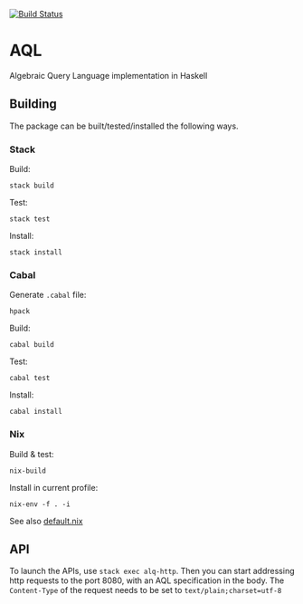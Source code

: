 [![Build Status](https://travis-ci.com/statebox/aql.svg?branch=master&token=Ljpteop2x6Z8X4NsFyyn)](https://travis-ci.com/statebox/aql)

# AQL

Algebraic Query Language implementation in Haskell

## Building

The package can be built/tested/installed the following ways.

### Stack

Build:

`stack build`

Test:

`stack test`

Install:

`stack install`

### Cabal

Generate `.cabal` file:

`hpack`

Build:

`cabal build`

Test:

`cabal test`

Install:

`cabal install`

### Nix

Build & test:

`nix-build`

Install in current profile:

`nix-env -f . -i`

See also [default.nix](default.nix)

## API

To launch the APIs, use `stack exec alq-http`. Then you can start addressing http requests to the port 8080, with an AQL specification in the body. The `Content-Type` of the request needs to be set to `text/plain;charset=utf-8`
